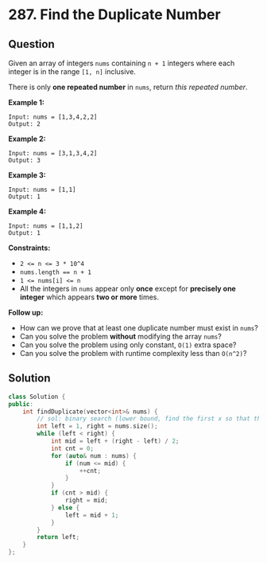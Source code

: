 # 287. Find the Duplicate Number

## Question

Given an array of integers `nums` containing `n + 1` integers where each integer is in the range `[1, n]` inclusive.

There is only **one repeated number** in `nums`, return _this repeated number_.

**Example 1:**

```text
Input: nums = [1,3,4,2,2]
Output: 2
```

**Example 2:**

```text
Input: nums = [3,1,3,4,2]
Output: 3
```

**Example 3:**

```text
Input: nums = [1,1]
Output: 1
```

**Example 4:**

```text
Input: nums = [1,1,2]
Output: 1
```

**Constraints:**

* `2 <= n <= 3 * 10^4`
* `nums.length == n + 1`
* `1 <= nums[i] <= n`
* All the integers in `nums` appear only **once** except for **precisely one integer** which appears **two or more** times.

**Follow up:**

* How can we prove that at least one duplicate number must exist in `nums`?
* Can you solve the problem **without** modifying the array `nums`?
* Can you solve the problem using only constant, `O(1)` extra space?
* Can you solve the problem with runtime complexity less than `O(n^2)`?

## Solution

```cpp
class Solution {
public:
    int findDuplicate(vector<int>& nums) {
        // sol: binary search (lower bound, find the first x so that the number of integers <= x is > x)
        int left = 1, right = nums.size();
        while (left < right) {
            int mid = left + (right - left) / 2;
            int cnt = 0;
            for (auto& num : nums) {
                if (num <= mid) {
                    ++cnt;
                }
            }
            if (cnt > mid) {
                right = mid;
            } else {
                left = mid + 1;
            }
        }
        return left;
    }
};
```

